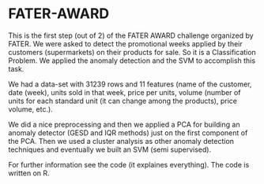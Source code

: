 # FATER-AWARD


This is the first step (out of 2) of the FATER AWARD challenge organized by FATER. 
We were asked to detect the promotional weeks applied by their customers (supermarkets) on their products for sale. So it is a Classification Problem.
We applied the anomaly detection and the SVM to accomplish this task.

We had a data-set with 31239 rows and 11 features (name of the customer, date (week), units sold in that week, price per units, volume (number of units 
for each standard unit (it can change among the products), price volume, etc.).

We did a nice preprocessing and then we applied a PCA for building an anomaly detector (GESD and IQR methods) just on the first component of the PCA. 
Then we used a cluster analysis as other anomaly detection techniques and eventually we built an SVM (semi supervised).

For further information see the code (it explaines everything). The code is written on R. 
